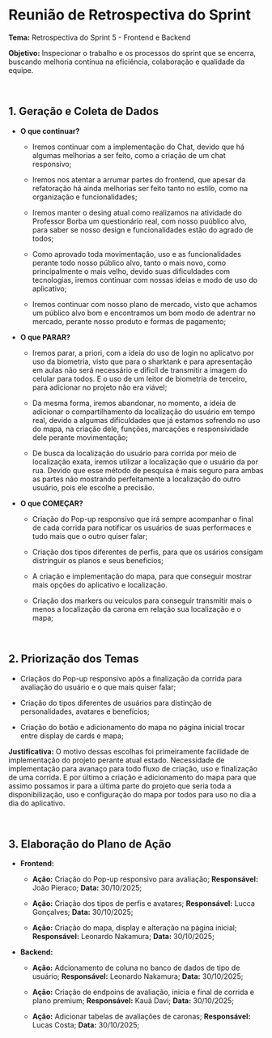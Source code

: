 # Reunião de Retrospectiva do Sprint

**Tema:** Retrospectiva do Sprint 5 - Frontend e Backend

**Objetivo:** Inspecionar o trabalho e os processos do sprint que se encerra, buscando melhoria contínua na eficiência, colaboração e qualidade da equipe.

<br>


## **1. Geração e Coleta de Dados**

 * **O que continuar?**
    
    - Iremos continuar com a implementação do Chat, devido que há algumas melhorias a ser feito, como a criação de um chat responsivo;

    - Iremos nos atentar a arrumar partes do frontend, que apesar da refatoração há ainda melhorias ser feito tanto no estilo, como na organização e funcionalidades;

    - Iremos manter o desing atual como realizamos na atividade do Professor Borba um questionário real, com nosso puúblico alvo, para saber se nosso design e funcionalidades estão do agrado de todos;

    - Como aprovado toda movimentação, uso e as funcionalidades perante todo nosso público alvo, tanto o mais novo, como principalmente o mais velho, devido suas dificuldades com tecnologias, iremos continuar com nossas ideias e modo de uso do aplicativo;

    - Iremos continuar com nosso plano de mercado, visto que achamos um público alvo bom e encontramos um bom modo de adentrar no mercado, perante nosso produto e formas de pagamento;

 * **O que PARAR?** 
    
    - Iremos parar, a priori, com a ideia do uso de login no aplicatvo por uso da biometria, visto que para o sharktank e para apresentação em aulas não será necessário e dificíl de transmitir a imagem do celular para todos. E o uso de um leitor de biometria de terceiro, para adicionar no projeto não era viável;

    - Da mesma forma, iremos abandonar, no momento, a ideia de adicionar o compartilhamento da localização do usuário em tempo real, devido a algumas dificuldades que já estamos sofrendo no uso do mapa, na criação dele, funções, marcações e responsividade dele perante movimentação;

    - De busca da localização do usuário para corrida por meio de localização exata, iremos utilizar a localização que o usuário da por rua. Devido que esse método de pesquisa é mais seguro para ambas as partes não mostrando perfeitamente a localização do outro usuário, pois ele escolhe a precisão.

 * **O que COMEÇAR?** 
    - Criação do Pop-up responsivo que irá sempre acompanhar o final de cada corrida para notificar os usuários de suas performaces e tudo mais que o outro quiser falar;

    - Criação dos tipos diferentes de perfis, para que os usários consigam distringuir os planos e seus benefícios;

    - A criação e implementação do mapa, para que conseguir mostrar mais opções do aplicativo e localização.

    - Criação dos markers ou veiculos para conseguir transmitir mais o menos a localização da carona em relação sua localização e o mapa;

<br>


## **2. Priorização dos Temas**

- Criaçãos do Pop-up responsivo após a finalização da corrida para avaliação do usuário e o que mais quiser falar;

- Criação do tipos diferentes de usuários para distinção de personalidades, avatares e benefícios;

- Criação do botão e adicionamento do mapa no página inicial trocar entre display de cards e mapa;

**Justificativa:** O motivo dessas escolhas foi primeiramente facilidade de implementação do projeto perante atual estado. Necessidade de implementação para avanaço para todo fluxo de criação, uso e finalização de uma corrida. E por último a criação e adicionamento do mapa para que assimo possamos ir para a última parte do projeto que seria toda a disponibilização, uso e configuração do mapa por todos para uso no dia a dia do aplicativo.

<br>

## **3. Elaboração do Plano de Ação**

- **Frontend:**
    
    - **Ação:** Criação do Pop-up responsivo para avaliação; **Responsável:** João Pieraco; **Data:** 30/10/2025;

    - **Ação:** Criação dos tipos de perfis e avatares; **Responsável:** Lucca Gonçalves; **Data:** 30/10/2025;

    - **Ação:** Criação do mapa, display e alteração na página inicial; **Responsável:** Leonardo Nakamura; **Data:** 30/10/2025;


- **Backend:** 

    - **Ação:** Adcionamento de coluna no banco de dados de tipo de usuário; **Responsável:** Leonardo Nakamura; **Data:** 30/10/2025;

    - **Ação:** Criação de endpoins de avaliação, inicia e final de corrida e plano premium; **Responsável:** Kauã Davi; **Data:** 30/10/2025;

    - **Ação:** Adicionar tabelas de avaliações de caronas; **Responsável:** Lucas Costa; **Data:** 30/10/2025;



